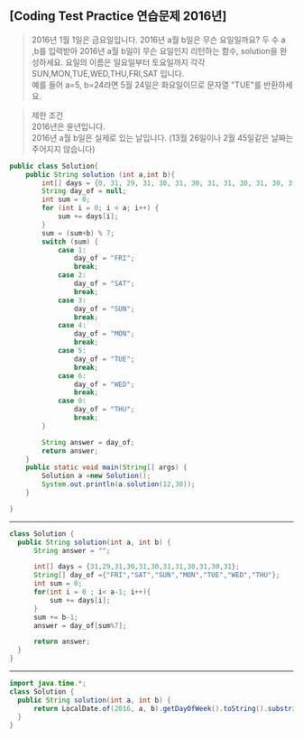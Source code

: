 ## [Coding Test Practice 연습문제 2016년]
> 2016년 1월 1일은 금요일입니다. 2016년 a월 b일은 무슨 요일일까요? 두 수 a ,b를 입력받아 2016년 a월 b일이 무슨 요일인지 리턴하는 함수, solution을 완성하세요. 요일의 이름은 일요일부터 토요일까지 각각 SUN,MON,TUE,WED,THU,FRI,SAT 입니다. <br>
>예를 들어 a=5, b=24라면 5월 24일은 화요일이므로 문자열 "TUE"를 반환하세요. <br>  

>제한 조건 <br> 
>2016년은 윤년입니다. <br> 
>2016년 a월 b일은 실제로 있는 날입니다. (13월 26일이나 2월 45일같은 날짜는 주어지지 않습니다) <br>  

```java
public class Solution{
    public String solution (int a,int b){
        int[] days = {0, 31, 29, 31, 30, 31, 30, 31, 31, 30, 31, 30, 31};
        String day_of = null;
        int sum = 0;
        for (int i = 0; i < a; i++) {
            sum += days[i];
        }
        sum = (sum+b) % 7;
        switch (sum) {
            case 1:
                day_of = "FRI";
                break;
            case 2:
                day_of = "SAT";
                break;
            case 3:
                day_of = "SUN";
                break;
            case 4:
                day_of = "MON";
                break;
            case 5:
                day_of = "TUE";
                break;
            case 6:
                day_of = "WED";
                break;
            case 0:
                day_of = "THU";
                break;
        }

        String answer = day_of;
        return answer;
    }
    public static void main(String[] args) {
        Solution a =new Solution();
        System.out.println(a.solution(12,30));
    }

}
```  


***
```java
class Solution {
  public String solution(int a, int b) {
      String answer = "";

      int[] days = {31,29,31,30,31,30,31,31,30,31,30,31};
      String[] day_of ={"FRI","SAT","SUN","MON","TUE","WED","THU"};
      int sum = 0;
      for(int i = 0 ; i< a-1; i++){
          sum += days[i];
      }
      sum += b-1;
      answer = day_of[sum%7];

      return answer;
  }
}
```  


***
```java
import java.time.*;
class Solution {
  public String solution(int a, int b) {
      return LocalDate.of(2016, a, b).getDayOfWeek().toString().substring(0,3);
  }
}
```


